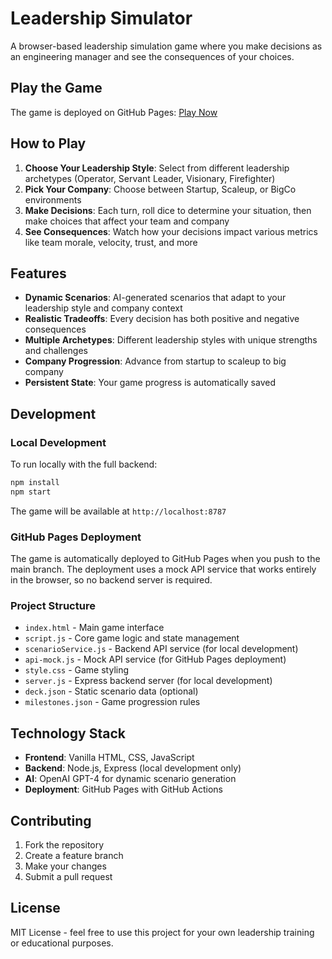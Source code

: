# Leadership Simulator

A browser-based leadership simulation game where you make decisions as an engineering manager and see the consequences of your choices.

## Play the Game

The game is deployed on GitHub Pages: [Play Now](https://bmardock.github.io/role-simulator/)

## How to Play

1. **Choose Your Leadership Style**: Select from different leadership archetypes (Operator, Servant Leader, Visionary, Firefighter)
2. **Pick Your Company**: Choose between Startup, Scaleup, or BigCo environments
3. **Make Decisions**: Each turn, roll dice to determine your situation, then make choices that affect your team and company
4. **See Consequences**: Watch how your decisions impact various metrics like team morale, velocity, trust, and more

## Features

- **Dynamic Scenarios**: AI-generated scenarios that adapt to your leadership style and company context
- **Realistic Tradeoffs**: Every decision has both positive and negative consequences
- **Multiple Archetypes**: Different leadership styles with unique strengths and challenges
- **Company Progression**: Advance from startup to scaleup to big company
- **Persistent State**: Your game progress is automatically saved

## Development

### Local Development

To run locally with the full backend:

```bash
npm install
npm start
```

The game will be available at `http://localhost:8787`

### GitHub Pages Deployment

The game is automatically deployed to GitHub Pages when you push to the main branch. The deployment uses a mock API service that works entirely in the browser, so no backend server is required.

### Project Structure

- `index.html` - Main game interface
- `script.js` - Core game logic and state management
- `scenarioService.js` - Backend API service (for local development)
- `api-mock.js` - Mock API service (for GitHub Pages deployment)
- `style.css` - Game styling
- `server.js` - Express backend server (for local development)
- `deck.json` - Static scenario data (optional)
- `milestones.json` - Game progression rules

## Technology Stack

- **Frontend**: Vanilla HTML, CSS, JavaScript
- **Backend**: Node.js, Express (local development only)
- **AI**: OpenAI GPT-4 for dynamic scenario generation
- **Deployment**: GitHub Pages with GitHub Actions

## Contributing

1. Fork the repository
2. Create a feature branch
3. Make your changes
4. Submit a pull request

## License

MIT License - feel free to use this project for your own leadership training or educational purposes.
